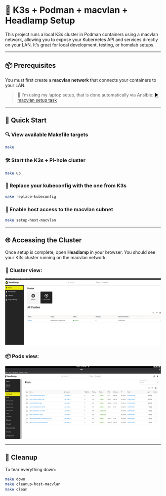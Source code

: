 # 🧪 K3s + Podman + macvlan + Headlamp Setup

This project runs a local K3s cluster in Podman containers using a macvlan network, allowing you to expose your Kubernetes API and services directly on your LAN. It's great for local development, testing, or homelab setups.

---

## 📦 Prerequisites

You must first create a **macvlan network** that connects your containers to your LAN.

> 🔧 I'm using my laptop setup, that is done automatically via Ansible:
> [▶️ macvlan setup task](https://github.com/josephaw1022/LaptopConfiguration/blob/main/fedora-41/automated-setup/roles/podman/tasks/macvlan.yml)

---

## 🚀 Quick Start

### 🔍 View available Makefile targets

```bash
make
```

### 🛠 Start the K3s + Pi-hole cluster

```bash
make up
```

### 📄 Replace your kubeconfig with the one from K3s

```bash
make replace-kubeconfig
```

### 🔌 Enable host access to the macvlan subnet

```bash
make setup-host-macvlan
```

---

## 🌐 Accessing the Cluster

Once setup is complete, open **Headlamp** in your browser. You should see your K3s cluster running on the macvlan network.

### 📸 Cluster view:

![Headlamp Cluster](images/headlamp-cluster.png)

### 📦 Pods view:

![Cluster Pods](images/cluster-pods.png)

---

## 🧹 Cleanup

To tear everything down:

```bash
make down
make cleanup-host-macvlan
make clean
```

